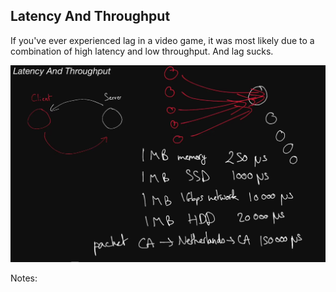 ## Latency And Throughput

If you've ever experienced lag in a video game, it was most likely due to a combination of high latency and low throughput. And lag sucks.

![](./latency.PNG)

Notes:
